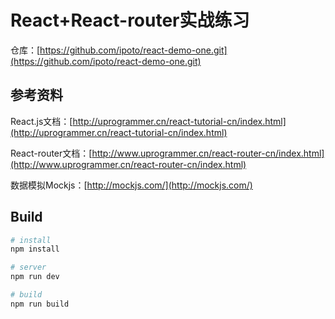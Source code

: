 # React+React-router实战练习
仓库：[https://github.com/ipoto/react-demo-one.git](https://github.com/ipoto/react-demo-one.git)

## 参考资料
React.js文档：[http://uprogrammer.cn/react-tutorial-cn/index.html](http://uprogrammer.cn/react-tutorial-cn/index.html)

React-router文档：[http://www.uprogrammer.cn/react-router-cn/index.html](http://www.uprogrammer.cn/react-router-cn/index.html)

数据模拟Mockjs：[http://mockjs.com/](http://mockjs.com/)

## Build

```bash
# install
npm install

# server
npm run dev

# build
npm run build
```

